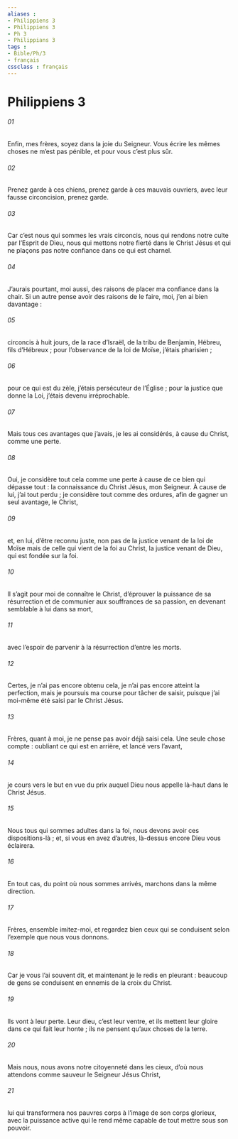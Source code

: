 ```yaml
---
aliases : 
- Philippiens 3
- Philippiens 3
- Ph 3
- Philippians 3
tags : 
- Bible/Ph/3
- français
cssclass : français
---
```


# Philippiens 3

###### 01
Enfin, mes frères, soyez dans la joie du Seigneur. Vous écrire les mêmes choses ne m’est pas pénible, et pour vous c’est plus sûr.
###### 02
Prenez garde à ces chiens, prenez garde à ces mauvais ouvriers, avec leur fausse circoncision, prenez garde.
###### 03
Car c’est nous qui sommes les vrais circoncis, nous qui rendons notre culte par l’Esprit de Dieu, nous qui mettons notre fierté dans le Christ Jésus et qui ne plaçons pas notre confiance dans ce qui est charnel.
###### 04
J’aurais pourtant, moi aussi, des raisons de placer ma confiance dans la chair. Si un autre pense avoir des raisons de le faire, moi, j’en ai bien davantage :
###### 05
circoncis à huit jours, de la race d’Israël, de la tribu de Benjamin, Hébreu, fils d’Hébreux ; pour l’observance de la loi de Moïse, j’étais pharisien ;
###### 06
pour ce qui est du zèle, j’étais persécuteur de l’Église ; pour la justice que donne la Loi, j’étais devenu irréprochable.
###### 07
Mais tous ces avantages que j’avais, je les ai considérés, à cause du Christ, comme une perte.
###### 08
Oui, je considère tout cela comme une perte à cause de ce bien qui dépasse tout : la connaissance du Christ Jésus, mon Seigneur. À cause de lui, j’ai tout perdu ; je considère tout comme des ordures, afin de gagner un seul avantage, le Christ,
###### 09
et, en lui, d’être reconnu juste, non pas de la justice venant de la loi de Moïse mais de celle qui vient de la foi au Christ, la justice venant de Dieu, qui est fondée sur la foi.
###### 10
Il s’agit pour moi de connaître le Christ, d’éprouver la puissance de sa résurrection et de communier aux souffrances de sa passion, en devenant semblable à lui dans sa mort,
###### 11
avec l’espoir de parvenir à la résurrection d’entre les morts.
###### 12
Certes, je n’ai pas encore obtenu cela, je n’ai pas encore atteint la perfection, mais je poursuis ma course pour tâcher de saisir, puisque j’ai moi-même été saisi par le Christ Jésus.
###### 13
Frères, quant à moi, je ne pense pas avoir déjà saisi cela. Une seule chose compte : oubliant ce qui est en arrière, et lancé vers l’avant,
###### 14
je cours vers le but en vue du prix auquel Dieu nous appelle là-haut dans le Christ Jésus.
###### 15
Nous tous qui sommes adultes dans la foi, nous devons avoir ces dispositions-là ; et, si vous en avez d’autres, là-dessus encore Dieu vous éclairera.
###### 16
En tout cas, du point où nous sommes arrivés, marchons dans la même direction.
###### 17
Frères, ensemble imitez-moi, et regardez bien ceux qui se conduisent selon l’exemple que nous vous donnons.
###### 18
Car je vous l’ai souvent dit, et maintenant je le redis en pleurant : beaucoup de gens se conduisent en ennemis de la croix du Christ.
###### 19
Ils vont à leur perte. Leur dieu, c’est leur ventre, et ils mettent leur gloire dans ce qui fait leur honte ; ils ne pensent qu’aux choses de la terre.
###### 20
Mais nous, nous avons notre citoyenneté dans les cieux, d’où nous attendons comme sauveur le Seigneur Jésus Christ,
###### 21
lui qui transformera nos pauvres corps à l’image de son corps glorieux, avec la puissance active qui le rend même capable de tout mettre sous son pouvoir.
